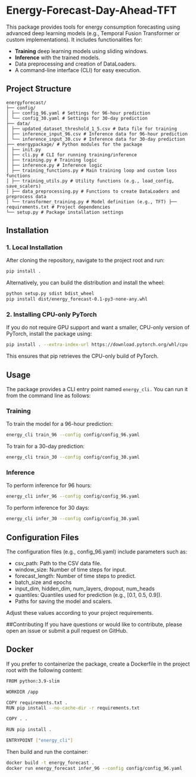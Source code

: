 # Energy-Forecast-Day-Ahead-TFT


This package provides tools for energy consumption forecasting using advanced deep learning models (e.g., Temporal Fusion Transformer or custom implementations). It includes functionalities for:

- **Training** deep learning models using sliding windows.
- **Inference** with the trained models.
- Data preprocessing and creation of DataLoaders.
- A command-line interface (CLI) for easy execution.

## Project Structure

```
energyforecast/ 
├── config/
│ ├── config_96.yaml # Settings for 96-hour prediction 
│ └── config_30.yaml # Settings for 30-day prediction 
├── data/ 
│ ├── updated_dataset_threshold_1_5.csv # Data file for training 
│ ├── inference_input_96.csv # Inference data for 96-hour prediction 
│ └── inference_input_30.csv # Inference data for 30-day prediction 
├── energypackage/ # Python modules for the package 
│ ├── init.py 
│ ├── cli.py # CLI for running training/inference 
│ ├── training.py # Training logic 
│ ├── inference.py # Inference logic 
│ ├── training_functions.py # Main training loop and custom loss functions 
│ ├── training_utils.py # Utility functions (e.g., load_config, save_scalers) 
│ ├── data_preprocessing.py # Functions to create DataLoaders and preprocess data 
│ └── transformer_training.py # Model definition (e.g., TFT) ├── requirements.txt # Project dependencies 
└── setup.py # Package installation settings
```

## Installation

### 1. Local Installation

After cloning the repository, navigate to the project root and run:

```bash
pip install .
```
Alternatively, you can build the distribution and install the wheel:

```bash
python setup.py sdist bdist_wheel
pip install dist/energy_forecast-0.1-py3-none-any.whl
```

### 2. Installing CPU-only PyTorch

If you do not require GPU support and want a smaller, CPU-only version of PyTorch, install the package using:

```bash
pip install . --extra-index-url https://download.pytorch.org/whl/cpu
```
This ensures that pip retrieves the CPU-only build of PyTorch.

## Usage

The package provides a CLI entry point named `energy_cli.` You can run it from the command line as follows:

### Training
To train the model for a 96-hour prediction:
```bash
energy_cli train_96 --config config/config_96.yaml
```
To train for a 30-day prediction:
```bash
energy_cli train_30 --config config/config_30.yaml
```
### Inference
To perform inference for 96 hours:
```bash
energy_cli infer_96 --config config/config_96.yaml
```
To perform inference for 30 days:
```bash
energy_cli infer_30 --config config/config_30.yaml
```

## Configuration Files
The configuration files (e.g., config_96.yaml) include parameters such as:

- csv_path: Path to the CSV data file.
- window_size: Number of time steps for input.
- forecast_length: Number of time steps to predict.
- batch_size and epochs
- input_dim, hidden_dim, num_layers, dropout, num_heads
- quantiles: Quantiles used for prediction (e.g., [0.1, 0.5, 0.9]).
- Paths for saving the model and scalers.

Adjust these values according to your project requirements.

##Contributing
If you have questions or would like to contribute, please open an issue or submit a pull request on GitHub.

## Docker
If you prefer to containerize the package, create a Dockerfile in the project root with the following content:
``` bash
FROM python:3.9-slim

WORKDIR /app

COPY requirements.txt .
RUN pip install --no-cache-dir -r requirements.txt

COPY . .

RUN pip install .

ENTRYPOINT ["energy_cli"]
```
Then build and run the container:
```bash
docker build -t energy_forecast .
docker run energy_forecast infer_96 --config config/config_96.yaml
```
